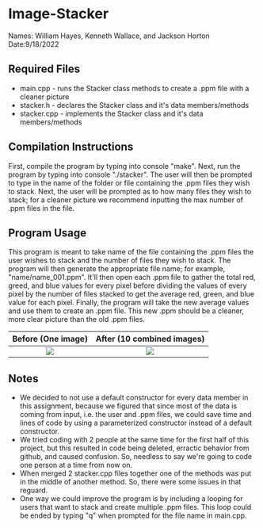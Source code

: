 # Image-Stacker
Names: William Hayes, Kenneth Wallace, and Jackson Horton
Date:9/18/2022

## Required Files
* main.cpp - runs the Stacker class methods to create a .ppm file with a cleaner picture
* stacker.h - declares the Stacker class and it's data members/methods
* stacker.cpp - implements the Stacker class and it's data members/methods


## Compilation Instructions
First, compile the program by typing into console "make". Next, run the program by typing
into console "./stacker". The user will then be prompted to type in the name of the folder
or file containing the .ppm files they wish to stack. Next, the user will be prompted as
to how many files they wish to stack; for a cleaner picture we recommend inputting the max
number of .ppm files in the file.

## Program Usage
This program is meant to take name of the file containing the .ppm files the user wishes to
stack and the number of files they wish to stack. The program will then generate the 
appropriate file name; for example, "name/name_001.ppm". It'll then open each .ppm file to
gather the total red, greed, and blue values for every pixel before dividing the values of every pixel by
the number of files stacked to get the average red, green, and blue value for each pixel.
Finally, the program will take the new average values and use them to create an .ppm file.
This new .ppm should be a cleaner, more clear picture than the old .ppm files.


Before (One image)         |  After (10 combined images)
:-------------------------:|:-------------------------:
![](https://user-images.githubusercontent.com/59177560/190923466-c9890d09-1477-4a58-bbde-b95a29916c2d.png)  |  ![](https://user-images.githubusercontent.com/59177560/190924219-507b501d-c4ce-4767-a354-36b5cc6f70fb.png)

## Notes
* We decided to not use a default constructor for every data member in this assignment, 
because we figured that since most of the data is coming from input, i.e. the user and 
.ppm files,  we could save time and lines of code by using a parameterized constructor
instead of a default constructor.
* We tried coding with 2 people at the same time for the first half of this project, but
this resulted in code being deleted, erractic behavior from github, and caused confusion.
So, needless to say we're going to code one person at a time from now on.
* When merged 2 stacker.cpp files together one of the methods was put in the middle of 
another method. So, there were some issues in that reguard.
* One way we could improve the program is by including a looping for users that want to 
stack and create multiple .ppm files. This loop could be ended by typing "q" when prompted
for the file name in main.cpp.
